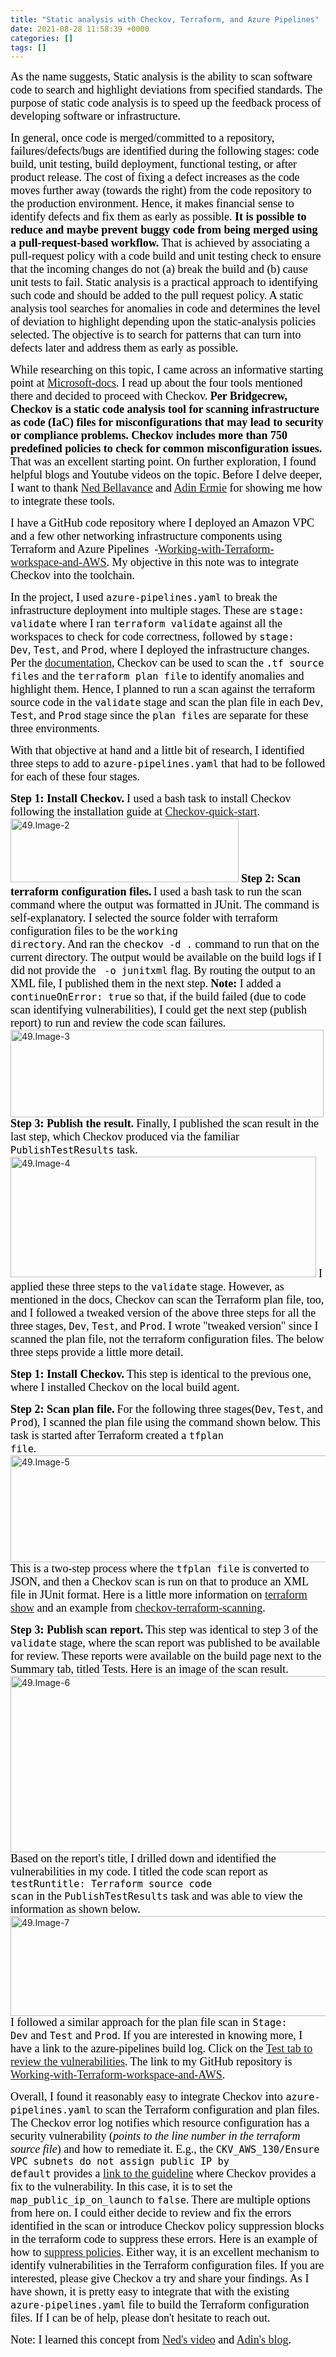 ```yaml
---
title: "Static analysis with Checkov, Terraform, and Azure Pipelines"
date: 2021-08-28 11:58:39 +0000
categories: []
tags: []
---
```


<span style="font-size: 18px"><span style="font-family: calibri"><span style="color: #000000">As the name suggests, Static analysis is the ability to scan software code to search and highlight deviations from specified standards. The purpose of static code analysis is to speed up the feedback process of developing software or infrastructure.</span></span></span>
<!--more-->
<span style="font-size: 18px"><span style="font-family: calibri"><span style="color: #000000">In general, once code is merged/committed to a repository, failures/defects/bugs are identified during the following stages: code build, unit testing, build deployment, functional testing, or after product release. The cost of fixing a defect increases as the code moves further away (towards the right) from the code repository to the production environment. Hence, it makes financial sense to identify defects and fix them as early as possible. <strong>It is possible to reduce and maybe prevent buggy code from being merged using a pull-request-based workflow.</strong> That is achieved by associating a pull-request policy with a code build and unit testing check to ensure that the incoming changes do not (a) break the build and (b) cause unit tests to fail. Static analysis is a practical approach to identifying such code and should be added to the pull request policy. A static analysis tool searches for anomalies in code and determines the level of deviation to highlight depending upon the static-analysis policies selected. The objective is to search for patterns that can turn into defects later and address them as early as possible.</span></span></span>

<span style="font-size: 18px"><span style="font-family: calibri"><span style="color: #000000">While researching on this topic, I came across an informative starting point at <span style="text-decoration: underline"><a href="https://docs.microsoft.com/en-us/azure/developer/terraform/best-practices-integration-testing" target="_blank" rel="noopener">Microsoft-docs</a></span>. I read up about the four tools mentioned there and decided to proceed with Checkov. <strong>Per Bridgecrew, Checkov is a static code analysis tool for scanning infrastructure as code (IaC) files for misconfigurations that may lead to security or compliance problems. Checkov includes more than 750 predefined policies to check for common misconfiguration issues.</strong> That was an excellent starting point. On further exploration, I found helpful blogs and Youtube videos on the topic. Before I delve deeper, I want to thank <span style="text-decoration: underline"><a href="https://twitter.com/Ned1313" target="_blank" rel="noopener">Ned Bellavance</a></span> and <span style="text-decoration: underline"><a href="https://twitter.com/AdinErmie" target="_blank" rel="noopener">Adin Ermie</a></span> for showing me how to integrate these tools.</span></span></span>

<span style="font-size: 18px"><span style="font-family: calibri"><span style="color: #000000">I have a GitHub code repository where I deployed an Amazon VPC and a few other networking infrastructure components using Terraform and Azure Pipelines  -<span style="text-decoration: underline"><a href="https://github.com/kunduso/Working-with-Terraform-workspace-and-AWS" target="_blank" rel="noopener">Working-with-Terraform-workspace-and-AWS</a></span>. My objective in this note was to integrate Checkov into the toolchain.</span></span></span>

<span style="font-size: 18px"><span style="font-family: calibri"><span style="color: #000000">In the project, I used <code>azure-pipelines.yaml</code> to break the infrastructure deployment into multiple stages. These are <code>stage: validate</code> where I ran <code>terraform validate</code> against all the workspaces to check for code correctness, followed by <code>stage: Dev</code>, <code>Test</code>, and <code>Prod</code>, where I deployed the infrastructure changes. Per the <span style="text-decoration: underline"><a href="https://www.checkov.io/4.Integrations/Terraform%20Scanning.html" target="_blank" rel="noopener">documentation</a></span>, Checkov can be used to scan the <code>.tf source files</code> and the <code>terraform plan file</code> to identify anomalies and highlight them. Hence, I planned to run a scan against the terraform source code in the <code>validate</code> stage and scan the plan file in each <code>Dev</code>, <code>Test</code>, and <code>Prod</code> stage since the <code>plan files</code> are separate for these three environments.</span></span></span>

<span style="font-size: 18px"><span style="font-family: calibri"><span style="color: #000000">With that objective at hand and a little bit of research, I identified three steps to add to <code>azure-pipelines.yaml</code> that had to be followed for each of these four stages.</span></span></span>

<strong><span style="font-size: 18px"><span style="font-family: calibri"><span style="color: #000000">Step 1: Install Checkov.</span></span></span></strong>
<span style="font-size: 18px"><span style="font-family: calibri"><span style="color: #000000">I used a bash task to install Checkov following the installation guide at <a href="https://www.checkov.io/1.Welcome/Quick%20Start.html" target="_blank" rel="noopener">Checkov-quick-start</a>.</span></span></span>
<img class="alignnone size-full wp-image-1447" src="https://skundunotes.com/wp-content/uploads/2021/08/49.image-2.png" alt="49.Image-2" width="365" height="102" />
<strong><span style="font-size: 18px"><span style="font-family: calibri"><span style="color: #000000">Step 2: Scan terraform configuration files.</span></span></span>
</strong><span style="font-size: 18px"><span style="font-family: calibri"><span style="color: #000000">I used a bash task to run the scan command where the output was formatted in JUnit. The command is self-explanatory. I selected the source folder with terraform configuration files to be the <code>working directory</code>. And ran the <code>checkov -d .</code> command to run that on the current directory. The output would be available on the build logs if I did not provide the <code> -o junitxml</code> flag. By routing the output to an XML file, I published them in the next step.</span></span></span>
<span style="font-size: 18px"><span style="font-family: calibri"><span style="color: #000000"><strong>Note:</strong> I added a <code>continueOnError: true</code> so that, if the build failed (due to code scan identifying vulnerabilities), I could get the next step (publish report) to run and review the code scan failures.</span></span></span>
<img class="alignnone size-full wp-image-1448" src="https://skundunotes.com/wp-content/uploads/2021/08/49.image-3.png" alt="49.Image-3" width="501" height="140" />
<strong><span style="font-size: 18px"><span style="font-family: calibri"><span style="color: #000000">Step 3: Publish the result.</span></span></span></strong>
<span style="font-size: 18px"><span style="font-family: calibri"><span style="color: #000000">Finally, I published the scan result in the last step, which Checkov produced via the familiar <code>PublishTestResults</code> task.</span></span></span>
<img class="alignnone size-full wp-image-1449" src="https://skundunotes.com/wp-content/uploads/2021/08/49.image-4.png" alt="49.Image-4" width="489" height="193" />
<span style="font-size: 18px"><span style="font-family: calibri"><span style="color: #000000">I applied these three steps to the <code>validate</code> stage.</span></span></span>
<span style="font-size: 18px"><span style="font-family: calibri"><span style="color: #000000">However, as mentioned in the docs, Checkov can scan the Terraform plan file, too, and I followed a tweaked version of the above three steps for all the three stages, <code>Dev</code>, <code>Test</code>, and <code>Prod</code>. I wrote "tweaked version" since I scanned the plan file, not the terraform configuration files. The below three steps provide a little more detail.</span></span></span>

<strong><span style="font-size: 18px"><span style="font-family: calibri"><span style="color: #000000">Step 1: Install Checkov.</span></span></span></strong>
<span style="font-size: 18px"><span style="font-family: calibri"><span style="color: #000000">This step is identical to the previous one, where I installed Checkov on the local build agent.</span></span></span>

<strong><span style="font-size: 18px"><span style="font-family: calibri"><span style="color: #000000">Step 2: Scan plan file.</span></span></span></strong>
<span style="font-size: 18px"><span style="font-family: calibri"><span style="color: #000000">For the following three stages(<code>Dev</code>, <code>Test</code>, and <code>Prod</code>), I scanned the plan file using the command shown below. This task is started after Terraform created a <code>tfplan file</code>.</span></span></span>
<img class="alignnone size-full wp-image-1450" src="https://skundunotes.com/wp-content/uploads/2021/08/49.image-5.png" alt="49.Image-5" width="620" height="171" />
<span style="font-size: 18px"><span style="font-family: calibri"><span style="color: #000000">This is a two-step process where the <code>tfplan file</code> is converted to JSON, and then a Checkov scan is run on that to produce an XML file in JUnit format. Here is a little more information on <a href="https://www.terraform.io/docs/cli/commands/show.html" target="_blank" rel="noopener">terraform show</a> and an example from <a href="https://www.checkov.io/4.Integrations/Terraform%20Scanning.html" target="_blank" rel="noopener">checkov-terraform-scanning</a>. </span></span></span>

<strong><span style="font-size: 18px"><span style="font-family: calibri"><span style="color: #000000">Step 3: Publish scan report.</span></span></span></strong>
<span style="font-size: 18px"><span style="font-family: calibri"><span style="color: #000000">This step was identical to step 3 of the <code>validate</code> stage, where the scan report was published to be available for review.</span></span></span>
<span style="font-size: 18px"><span style="font-family: calibri"><span style="color: #000000">These reports were available on the build page next to the Summary tab, titled Tests.</span></span></span>
<span style="font-size: 18px"><span style="font-family: calibri"><span style="color: #000000">Here is an image of the scan result.</span></span></span>
<img class="alignnone size-full wp-image-1451" src="https://skundunotes.com/wp-content/uploads/2021/08/49.image-6.png" alt="49.Image-6" width="1050" height="282" />
<span style="font-size: 18px"><span style="font-family: calibri"><span style="color: #000000">Based on the report's title, I drilled down and identified the vulnerabilities in my code.</span></span></span>
<span style="font-size: 18px"><span style="font-family: calibri"><span style="color: #000000">I titled the code scan report as <code>testRuntitle: Terraform source code scan</code> in the <code>PublishTestResults</code> task and was able to view the information as shown below.</span></span></span>
<img class="alignnone size-full wp-image-1452" src="https://skundunotes.com/wp-content/uploads/2021/08/49.image-7.png" alt="49.Image-7" width="740" height="160" />
<span style="font-size: 18px"><span style="font-family: calibri"><span style="color: #000000">I followed a similar approach for the plan file scan in <code>Stage: Dev</code> and <code>Test</code> and <code>Prod</code>. If you are interested in knowing more, I have a link to the azure-pipelines build log. Click on the <span style="text-decoration: underline"><a href="https://littlecoding.visualstudio.com/Open-Project/_build/results?buildId=211&amp;view=ms.vss-test-web.build-test-results-tab" target="_blank" rel="noopener">Test tab to review the vulnerabilities</a></span>. The link to my GitHub repository is <span style="text-decoration: underline"><a href="https://github.com/kunduso/Working-with-Terraform-workspace-and-AWS" target="_blank" rel="noopener">Working-with-Terraform-workspace-and-AWS</a></span>. </span></span></span>

<span style="font-size: 18px"><span style="font-family: calibri"><span style="color: #000000">Overall, I found it reasonably easy to integrate Checkov into <code>azure-pipelines.yaml</code> to scan the Terraform configuration and plan files. The Checkov error log notifies which resource configuration has a security vulnerability (<em>points to the line number in the terraform source file</em>) and how to remediate it. E.g., the <code>CKV_AWS_130/Ensure VPC subnets do not assign public IP by default</code> provides a <span style="text-decoration: underline"><a href="https://docs.bridgecrew.io/docs/ensure-vpc-subnets-do-not-assign-public-ip-by-default" target="_blank" rel="noopener">link to the guideline</a></span> where Checkov provides a fix to the vulnerability. In this case, it is to set the <code>map_public_ip_on_launch</code> to <code>false</code>.</span></span></span>
<span style="font-size: 18px"><span style="font-family: calibri"><span style="color: #000000">There are multiple options from here on. I could either decide to review and fix the errors identified in the scan or introduce Checkov policy suppression blocks in the terraform code to suppress these errors. Here is an example of how to <span style="text-decoration: underline"><a href="https://www.checkov.io/2.Basics/Suppressing%20and%20Skipping%20Policies.html" target="_blank" rel="noopener">suppress policies</a></span>.</span></span></span>
<span style="font-size: 18px"><span style="font-family: calibri"><span style="color: #000000">Either way, it is an excellent mechanism to identify vulnerabilities in the Terraform configuration files. If you are interested, please give Checkov a try and share your findings. As I have shown, it is pretty easy to integrate that with the existing <code>azure-pipelines.yaml</code> file to build the Terraform configuration files. If I can be of help, please don't hesitate to reach out.</span></span></span>

<span style="font-size: 18px"><span style="font-family: calibri"><span style="color: #000000">Note: I learned this concept from <a href="https://www.youtube.com/watch?v=7wbhs7PFdoA" target="_blank" rel="noopener">Ned's video</a> and <a href="https://adinermie.com/publishing-checkov-terraform-quality-checks-to-azure-devops-pipelines/" target="_blank" rel="noopener">Adin's blog</a>.</span></span></span>

<!-- /wp:paragraph -->

